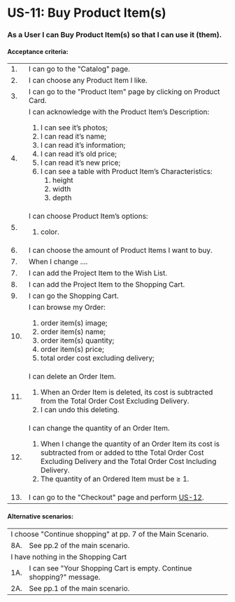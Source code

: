 # US-11: Buy Product Item(s)

### As a User I can Buy Product Item(s) so that I can use it (them).

#### **Acceptance criteria:**

<table>
    <tr>
        <td>1.</td>
        <td>I can go to the "Catalog" page.</td>
    </tr>
    <tr>
        <td>2.</td>
        <td>I can choose any Product Item I like.</td>
    </tr>
    <tr>
        <td>3.</td>
        <td>I can go to the "Product Item" page by clicking on Product Card.</td>
    </tr>
    <tr>
        <td>4.</td>
        <td>I can acknowledge with the Product Item’s Description:
            <ol>
                <li>I can see it’s photos;</li>
                <li>I can read it’s name;</li>
                <li>I can read it’s information;</li>
                <li>I can read it’s old price;</li>
                <li>I can read it’s new price;</li>
                <li>I can see a table with Product Item’s Characteristics:
                    <ol>
                        <li>height</li>
                        <li>width</li>
                        <li>depth</li>
                    </ol></li>
            </ol></td>
    </tr>
    <tr>
        <td>5.</td>
        <td>I can choose Product Item’s options:
            <ol>
                <li>color.</li>
            </ol></td>
    </tr>
    <tr>
        <td>6.</td>
        <td>I can choose the amount of Product Items I want to buy.</li>
            </ol></td>
    </tr>
    <tr>
        <td>7.</td>
        <td>When I change ....</li>
            </ol></td>
    </tr>
    <tr>
        <td>7.</td>
        <td>I can add the Project Item to the Wish List.</td>
    </tr>
    <tr>
        <td>8.</td>
        <td>I can add the Project Item to the Shopping Cart.</td>
    </tr>
    <tr>
        <td>9.</td>
        <td>I can go the Shopping Cart.</td>
    </tr>
    <tr>
        <td>10.</td>
        <td>I can browse my Order: 
            <ol>
                <li>order item(s) image;</li>
                <li>order item(s) name;</li>
                <li>order item(s) quantity;</li>
                <li>order item(s) price;</li>
                <li>total order cost excluding delivery;</li>
            </ol></td>
    </tr>
    <tr>
        <td>11.</td>
        <td>I can delete an Order Item.
            <ol>
                <li>When an Order Item is deleted, its cost is subtracted from the Total Order Cost Excluding Delivery.</li>
                <li>I can undo this deleting.</li>
            </ol></td>
    </tr>
    <tr>
        <td>12.</td>
        <td>I can change the quantity of an Order Item.
            <ol>
                <li>When I change the quantity of an Order Item its cost is subtracted from or added to tthe Total Order Cost Excluding Delivery and the Total Order Cost Including Delivery.</li>
                <li>The quantity of an Ordered Item must be ≥ 1.</li>
            </ol></td>
    </tr>
    <tr>
        <td>13.</td>
        <td>I can go to the "Checkout" page and perform <a href="US12-MakeCheckout.md"> US-12</a>.</td>
</table>

#### **Alternative scenarios:**

<table>
    <tr>
        <td colspan="2">I choose "Continue shopping" at pp. 7 of the Main Scenario.</td>
    </tr>
    <tr>
        <td>8А.</td>
        <td>See pp.2 of the main scenario.</td>
    </tr>
    <tr>
        <td colspan="2">I have nothing in the Shopping Cart</td>
    </tr>
    <tr>
        <td>1A.</td>
        <td>I can see "Your Shopping Cart is empty. Continue shopping?" message. </td>
    </tr>
    <tr>
        <td>2A.</td>
        <td>See pp.1 of the main scenario.</td>
    </tr>
</table>